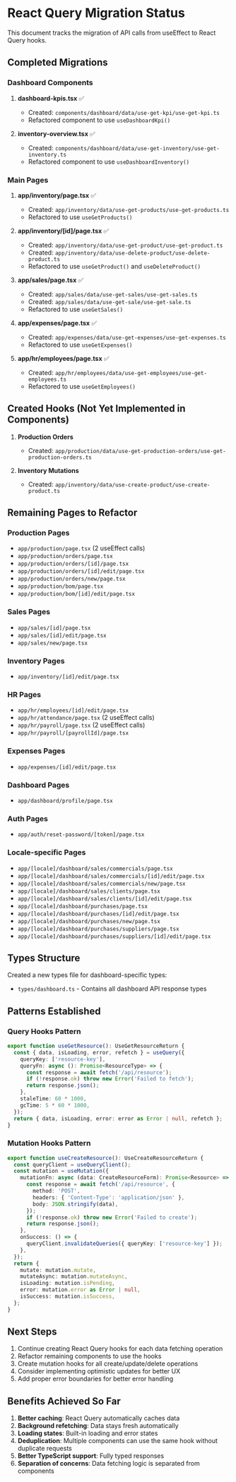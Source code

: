# React Query Migration Status

This document tracks the migration of API calls from useEffect to React Query hooks.

## Completed Migrations

### Dashboard Components
1. **dashboard-kpis.tsx** ✅
   - Created: `components/dashboard/data/use-get-kpi/use-get-kpi.ts`
   - Refactored component to use `useDashboardKpi()`

2. **inventory-overview.tsx** ✅
   - Created: `components/dashboard/data/use-get-inventory/use-get-inventory.ts`
   - Refactored component to use `useDashboardInventory()`

### Main Pages
1. **app/inventory/page.tsx** ✅
   - Created: `app/inventory/data/use-get-products/use-get-products.ts`
   - Refactored to use `useGetProducts()`

2. **app/inventory/[id]/page.tsx** ✅
   - Created: `app/inventory/data/use-get-product/use-get-product.ts`
   - Created: `app/inventory/data/use-delete-product/use-delete-product.ts`
   - Refactored to use `useGetProduct()` and `useDeleteProduct()`

3. **app/sales/page.tsx** ✅
   - Created: `app/sales/data/use-get-sales/use-get-sales.ts`
   - Created: `app/sales/data/use-get-sale/use-get-sale.ts`
   - Refactored to use `useGetSales()`

4. **app/expenses/page.tsx** ✅
   - Created: `app/expenses/data/use-get-expenses/use-get-expenses.ts`
   - Refactored to use `useGetExpenses()`

5. **app/hr/employees/page.tsx** ✅
   - Created: `app/hr/employees/data/use-get-employees/use-get-employees.ts`
   - Refactored to use `useGetEmployees()`

## Created Hooks (Not Yet Implemented in Components)

1. **Production Orders**
   - Created: `app/production/data/use-get-production-orders/use-get-production-orders.ts`

2. **Inventory Mutations**
   - Created: `app/inventory/data/use-create-product/use-create-product.ts`

## Remaining Pages to Refactor

### Production Pages
- `app/production/page.tsx` (2 useEffect calls)
- `app/production/orders/page.tsx`
- `app/production/orders/[id]/page.tsx`
- `app/production/orders/[id]/edit/page.tsx`
- `app/production/orders/new/page.tsx`
- `app/production/bom/page.tsx`
- `app/production/bom/[id]/edit/page.tsx`

### Sales Pages
- `app/sales/[id]/page.tsx`
- `app/sales/[id]/edit/page.tsx`
- `app/sales/new/page.tsx`

### Inventory Pages
- `app/inventory/[id]/edit/page.tsx`

### HR Pages
- `app/hr/employees/[id]/edit/page.tsx`
- `app/hr/attendance/page.tsx` (2 useEffect calls)
- `app/hr/payroll/page.tsx` (2 useEffect calls)
- `app/hr/payroll/[payrollId]/page.tsx`

### Expenses Pages
- `app/expenses/[id]/edit/page.tsx`

### Dashboard Pages
- `app/dashboard/profile/page.tsx`

### Auth Pages
- `app/auth/reset-password/[token]/page.tsx`

### Locale-specific Pages
- `app/[locale]/dashboard/sales/commercials/page.tsx`
- `app/[locale]/dashboard/sales/commercials/[id]/edit/page.tsx`
- `app/[locale]/dashboard/sales/commercials/new/page.tsx`
- `app/[locale]/dashboard/sales/clients/page.tsx`
- `app/[locale]/dashboard/sales/clients/[id]/edit/page.tsx`
- `app/[locale]/dashboard/purchases/page.tsx`
- `app/[locale]/dashboard/purchases/[id]/edit/page.tsx`
- `app/[locale]/dashboard/purchases/new/page.tsx`
- `app/[locale]/dashboard/purchases/suppliers/page.tsx`
- `app/[locale]/dashboard/purchases/suppliers/[id]/edit/page.tsx`

## Types Structure

Created a new types file for dashboard-specific types:
- `types/dashboard.ts` - Contains all dashboard API response types

## Patterns Established

### Query Hooks Pattern
```typescript
export function useGetResource(): UseGetResourceReturn {
  const { data, isLoading, error, refetch } = useQuery({
    queryKey: ['resource-key'],
    queryFn: async (): Promise<ResourceType> => {
      const response = await fetch('/api/resource');
      if (!response.ok) throw new Error('Failed to fetch');
      return response.json();
    },
    staleTime: 60 * 1000,
    gcTime: 5 * 60 * 1000,
  });
  return { data, isLoading, error: error as Error | null, refetch };
}
```

### Mutation Hooks Pattern
```typescript
export function useCreateResource(): UseCreateResourceReturn {
  const queryClient = useQueryClient();
  const mutation = useMutation({
    mutationFn: async (data: CreateResourceForm): Promise<Resource> => {
      const response = await fetch('/api/resource', {
        method: 'POST',
        headers: { 'Content-Type': 'application/json' },
        body: JSON.stringify(data),
      });
      if (!response.ok) throw new Error('Failed to create');
      return response.json();
    },
    onSuccess: () => {
      queryClient.invalidateQueries({ queryKey: ['resource-key'] });
    },
  });
  return {
    mutate: mutation.mutate,
    mutateAsync: mutation.mutateAsync,
    isLoading: mutation.isPending,
    error: mutation.error as Error | null,
    isSuccess: mutation.isSuccess,
  };
}
```

## Next Steps

1. Continue creating React Query hooks for each data fetching operation
2. Refactor remaining components to use the hooks
3. Create mutation hooks for all create/update/delete operations
4. Consider implementing optimistic updates for better UX
5. Add proper error boundaries for better error handling

## Benefits Achieved So Far

1. **Better caching**: React Query automatically caches data
2. **Background refetching**: Data stays fresh automatically
3. **Loading states**: Built-in loading and error states
4. **Deduplication**: Multiple components can use the same hook without duplicate requests
5. **Better TypeScript support**: Fully typed responses
6. **Separation of concerns**: Data fetching logic is separated from components